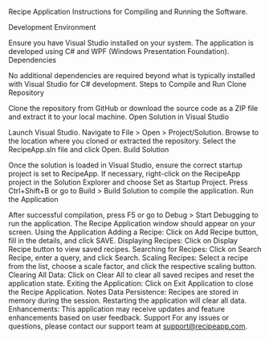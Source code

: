 Recipe Application
Instructions for Compiling and Running the Software.

Development Environment

Ensure you have Visual Studio installed on your system. The application is developed using C# and WPF (Windows Presentation Foundation).
Dependencies

No additional dependencies are required beyond what is typically installed with Visual Studio for C# development.
Steps to Compile and Run
Clone Repository

Clone the repository from GitHub or download the source code as a ZIP file and extract it to your local machine.
Open Solution in Visual Studio

Launch Visual Studio.
Navigate to File > Open > Project/Solution.
Browse to the location where you cloned or extracted the repository.
Select the RecipeApp.sln file and click Open.
Build Solution

Once the solution is loaded in Visual Studio, ensure the correct startup project is set to RecipeApp.
If necessary, right-click on the RecipeApp project in the Solution Explorer and choose Set as Startup Project.
Press Ctrl+Shift+B or go to Build > Build Solution to compile the application.
Run the Application

After successful compilation, press F5 or go to Debug > Start Debugging to run the application.
The Recipe Application window should appear on your screen.
Using the Application
Adding a Recipe: Click on Add Recipe button, fill in the details, and click SAVE.
Displaying Recipes: Click on Display Recipe button to view saved recipes.
Searching for Recipes: Click on Search Recipe, enter a query, and click Search.
Scaling Recipes: Select a recipe from the list, choose a scale factor, and click the respective scaling button.
Clearing All Data: Click on Clear All to clear all saved recipes and reset the application state.
Exiting the Application: Click on Exit Application to close the Recipe Application.
Notes
Data Persistence: Recipes are stored in memory during the session. Restarting the application will clear all data.
Enhancements: This application may receive updates and feature enhancements based on user feedback.
Support
For any issues or questions, please contact our support team at support@recipeapp.com.


